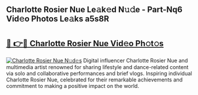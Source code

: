 ## Charlotte Rosier Nue Le𝚊k𝚎d N𝚞𝚍e - Part-Nq6 Vid𝚎o Photos Le𝚊ks a5s8R

# <h2><a href="http://fb0xm4.evod.top/?m=Charlotte+Rosier+Nue">🔗 👉🔴 Charlotte Rosier Nue Vid𝚎o Ph𝚘t𝚘s</a></h2>

[![Charlotte Rosier Nue N𝚞d𝚎s](https://i.imgur.com/8V9OHl7.gif)](http://fb0xm4.evod.top/?m=Charlotte+Rosier+Nue)
Digital influencer Charlotte Rosier Nue and multimedia artist renowned for sharing lifestyle and dance-related content via solo and collaborative performances and brief vlogs. Inspiring individual Charlotte Rosier Nue, celebrated for their remarkable achievements and commitment to making a positive impact on the world. 
